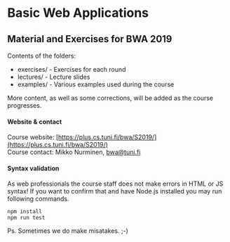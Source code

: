 # Basic Web Applications

## Material and Exercises for BWA 2019

Contents of the folders:
* exercises/ - Exercises for each round
* lectures/ - Lecture slides
* examples/ - Various examples used during the course

More content, as well as some corrections, will be added as the course progresses.


#### Website & contact

Course website: [https://plus.cs.tuni.fi/bwa/S2019/](https://plus.cs.tuni.fi/bwa/S2019/)  
Course contact: Mikko Nurminen, bwa@tuni.fi

#### Syntax validation

As web professionals the course staff does not make errors
in HTML or JS syntax! If you want to confirm that and have
Node.js installed you may run following commands.

    npm install
    npm run test

Ps. Sometimes we do make misatakes. ;-)



